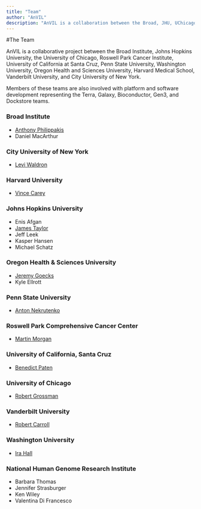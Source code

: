 ```yaml
---
title: "Team"
author: "AnVIL"
description: "AnVIL is a collaboration between the Broad, JHU, UChicago, RPCI, UCSC, Penn State, WUSTL, OHSU, Harvard Medical School, Vanderbilt & CUNY."
---
```


#The Team

<hero small>AnVIL is a collaborative project between the Broad Institute, Johns Hopkins University, the University of Chicago, Roswell Park Cancer Institute, University of California at Santa Cruz, Penn State University, Washington University, Oregon Health and Sciences University, Harvard Medical School, Vanderbilt University, and City University of New York.</hero>

Members of these teams are also involved with platform and software development representing the Terra, Galaxy, Bioconductor, Gen3, and Dockstore teams.

### Broad Institute
- [Anthony Philippakis](https://www.broadinstitute.org/bios/anthony-philippakis-0)
- Daniel MacArthur

### City University of New York
- [Levi Waldron](https://waldronlab.io)

### Harvard University
- [Vince Carey](http://vjcitn.github.io)

### Johns Hopkins University
- Enis Afgan
- [James Taylor](https://www.taylorlab.org)
- Jeff Leek
- Kasper Hansen
- Michael Schatz

### Oregon Health & Sciences University
- [Jeremy Goecks](https://goeckslab.org)
- Kyle Ellrott

### Penn State University
- [Anton Nekrutenko](https://nekrut.github.io/lab_site)

### Roswell Park Comprehensive Cancer Center
- [Martin Morgan](https://bioconductor.org/about/core-team)

### University of California, Santa Cruz
- [Benedict Paten](https://cgl.genomics.ucsc.edu/team)

### University of Chicago
- [Robert Grossman](http://rgrossman.com)

### Vanderbilt University
- [Robert Carroll](https://www.vumc.org/dbmi/person/robert-carroll-phd)

### Washington University
- [Ira Hall](https://www.genome.wustl.edu/research/labs/hall-lab)

### National Human Genome Research Institute
- Barbara Thomas
- Jennifer Strasburger
- Ken Wiley
- Valentina Di Francesco
